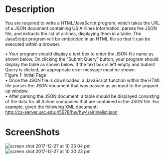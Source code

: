 # Description
You are required to write a HTML/JavaScript program, which takes the URL
of a JSON document containing US Airlines information, parses the JSON
file, and extracts the list of airlines, displaying them in a table. The
JavaScript program will be embedded in an HTML file so that it can be
executed within a browser.<br>

• Your program should display a text box to enter the JSON file name
as shown below. On clicking the “Submit Query” button,
your program should display the table as shown below. If the
text box is left empty and Submit Query is clicked, an appropriate
error message must be shown.<br>
Figure 1: Initial Page<br>
• Once the JSON file is downloaded, a JavaScript function within the
HTML file parses the JSON document that was passed as an input to
the popped up window.<br>
• After parsing the JSON document, a table should be displayed
consisting of the data for all Airline companies that are contained in
the JSON file. For example, given the following XML document:<br>
http://cs-server.usc.edu:45678/hw/hw4/airlinelist.json<br>
# ScreenShots
![screen shot 2017-12-27 at 10 35 04 pm](https://user-images.githubusercontent.com/20076221/34402429-49027ffa-eb56-11e7-8acb-0c9ca9116cf7.png)<br>
![screen shot 2017-12-27 at 10 30 23 pm](https://user-images.githubusercontent.com/20076221/34402342-ba34875a-eb55-11e7-88cc-08e460f2a126.png)
